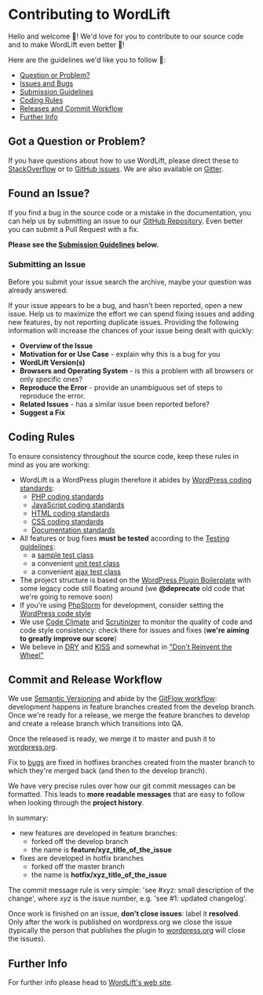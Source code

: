 # Contributing to WordLift

Hello and welcome 🖖! We'd love for you to contribute to our source code and to make WordLift even better :tada:!

Here are the guidelines we'd like you to follow :pray::

 - [Question or Problem?](#question)
 - [Issues and Bugs](#issue)
 - [Submission Guidelines](#submit)
 - [Coding Rules](#rules)
 - [Releases and Commit Workflow](#releases)
 - [Further Info](#info)
 
## <a name="question"></a> Got a Question or Problem?

If you have questions about how to use WordLift, please direct these to [StackOverflow][stackoverflow] or to [GitHub issues][github-issues]. We are also available on [Gitter][gitter].

## <a name="issue"></a> Found an Issue?

If you find a bug in the source code or a mistake in the documentation, you can help us by
submitting an issue to our [GitHub Repository][github]. Even better you can submit a Pull Request
with a fix.

**Please see the [Submission Guidelines](#submit) below.**

### Submitting an Issue
Before you submit your issue search the archive, maybe your question was already answered.

If your issue appears to be a bug, and hasn't been reported, open a new issue. Help us to maximize
the effort we can spend fixing issues and adding new features, by not reporting duplicate issues.
Providing the following information will increase the chances of your issue being dealt with
quickly:

* **Overview of the Issue**
* **Motivation for or Use Case** - explain why this is a bug for you
* **WordLift Version(s)**
* **Browsers and Operating System** - is this a problem with all browsers or only specific ones?
* **Reproduce the Error** - provide an unambiguous set of steps to reproduce the error.
* **Related Issues** - has a similar issue been reported before?
* **Suggest a Fix**

## <a name="rules"></a> Coding Rules

To ensure consistency throughout the source code, keep these rules in mind as you are working:

* WordLift is a WordPress plugin therefore it abides by [WordPress coding standards][wp-coding-standards]:
  * [PHP coding standards][wp-coding-php-standards]
  * [JavaScript coding standards][wp-coding-javascript-standards]
  * [HTML coding standards][wp-coding-html-standards]
  * [CSS coding standards][wp-coding-css-standards]
  * [Documentation standards][wp-documentation-standards]
* All features or bug fixes **must be tested** according to the [Testing guidelines][wp-testing]:
  * a [sample test class][wl-sample-test]
  * a convenient [unit test class][wl-unit-test-case]
  * a convenient [ajax test class][wl-ajax-test-case]
* The project structure is based on the [WordPress Plugin Boilerplate][wp-plugin-boilerplate] with some legacy code still floating around (we **@deprecate** old code that we're going to remove soon)
* If you're using [PhpStorm][phpstorm] for development, consider setting the [WordPress code style][phpstorm-wp-code-style]
* We use [Code Climate][code-climate] and [Scrutinizer][scrutinizer] to monitor the quality of code and code style consistency: check there for issues and fixes (**we're aiming to greatly improve our score**)
* We believe in [DRY][dry] and [KISS][kiss] and somewhat in ["Don't Reinvent the Wheel"][dont-reinvent-the-wheel]

## <a name="releases"></a> Commit and Release Workflow

We use [Semantic Versioning][semantic-versioning] and abide by the [GitFlow workflow][gitflow]: development happens
in feature branches created from the develop branch. Once we're ready for a release, we merge the feature branches
to develop and create a release branch which transitions into QA.

Once the released is ready, we merge it to master and push it to [wordpress.org][wp-plugins-wordlift].

Fix to [bugs][wl-open-bugs] are fixed in hotfixes branches created from the master branch to which they're merged back
(and then to the develop branch).

We have very precise rules over how our git commit messages can be formatted.  This leads to **more
readable messages** that are easy to follow when looking through the **project history**.

In summary:
* new features are developed in feature branches:
  * forked off the develop branch
  * the name is **feature/xyz_title_of_the_issue**
* fixes are developed in hotfix branches
  * forked off the master branch
  * the name is **hotfix/xyz_title_of_the_issue**

The commit message rule is very simple: 'see #xyz: small description of the change', where *xyz* is the issue
number, e.g. 'see #1: updated changelog'.

Once work is finished on an issue, **don't close issues**: label it **resolved**. Only after the work is published on
wordpress.org we close the issue (typically the person that publishes the plugin to [wordpress.org][wp-plugins-wordlift]
will close the issues).

## <a name="info"></a> Further Info

For further info please head to [WordLift's web site][wordlift].

[code-climate]: https://codeclimate.com/github/insideout10/wordlift-plugin
[dont-reinvent-the-wheel]: https://blog.codinghorror.com/dont-reinvent-the-wheel-unless-you-plan-on-learning-more-about-wheels/
[dry]: https://en.wikipedia.org/wiki/Don%27t_repeat_yourself
[gitflow]: https://www.atlassian.com/git/tutorials/comparing-workflows/gitflow-workflow
[github]: https://github.com/insideout10/wordlift-plugin
[github-issues]: https://github.com/insideout10/wordlift-plugin/issues
[gitter]: https://gitter.im/wordlift/wordlift
[kiss]: https://en.wikipedia.org/wiki/KISS_principle
[phpstorm]: https://www.jetbrains.com/phpstorm/
[phpstorm-wp-code-style]: https://www.jetbrains.com/help/phpstorm/2016.2/code-style-php.html
[scrutinizer]: https://scrutinizer-ci.com/g/insideout10/wordlift-plugin/
[semantic-versioning]: http://semver.org/
[stackoverflow]: http://stackoverflow.com/questions/tagged/wordlift
[wl-sample-test]: https://github.com/insideout10/wordlift-plugin/blob/develop/tests/test-entity-service.php
[wl-ajax-test-case]: https://github.com/insideout10/wordlift-plugin/blob/develop/tests/class-wordlift-ajax-unit-test-case.php
[wl-open-bugs]: https://github.com/insideout10/wordlift-plugin/issues?q=is%3Aissue+is%3Aopen+label%3Abug
[wl-unit-test-case]: https://github.com/insideout10/wordlift-plugin/blob/develop/tests/class-wordlift-unit-test-case.php
[wordlift]: https://wordlift.io
[wp-coding-standards]: https://make.wordpress.org/core/handbook/best-practices/coding-standards/
[wp-coding-php-standards]: https://make.wordpress.org/core/handbook/best-practices/coding-standards/php/
[wp-coding-javascript-standards]: https://make.wordpress.org/core/handbook/best-practices/coding-standards/javascript/
[wp-coding-html-standards]: https://make.wordpress.org/core/handbook/best-practices/coding-standards/html/
[wp-coding-css-standards]: https://make.wordpress.org/core/handbook/best-practices/coding-standards/css/
[wp-documentation-standards]: https://make.wordpress.org/core/handbook/best-practices/inline-documentation-standards/php/
[wp-plugin-boilerplate]: https://github.com/DevinVinson/WordPress-Plugin-Boilerplate
[wp-plugins-wordlift]: https://wordpress.org/plugins/wordlift/
[wp-testing]: https://make.wordpress.org/core/handbook/testing/automated-testing/phpunit/
